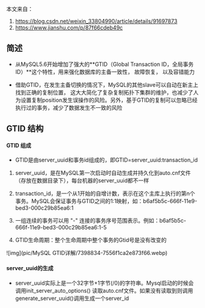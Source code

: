 本文来自：
1. https://blog.csdn.net/weixin_33804990/article/details/91697873
2. https://www.jianshu.com/p/87f66cdeb49c
## 简述

-  从MySQL5.6开始增加了强大的**GTID（Global Transaction ID，全局事务ID）**这个特性，用来强化数据库的主备一致性， 故障恢复， 以及容错能力 

-  借助GTID，在发生主备切换的情况下，MySQL的其他slave可以自动在新主上找到正确的复制位置， 这大大简化了复杂复制拓扑下集群的维护，也减少了人为设置复制position发生误操作的风险。另外，基于GTID的复制可以忽略已经执行过的事务，减少了数据发生不一致的风险 

## GTID 结构
#### GTID 组成
- GTID是由server_uuid和事务id组成的，即GTID=server_uuid:transaction_id 
1. server_uuid，是在MySQL第一次启动时自动生成并持久化到auto.cnf文件（存放在数据目录下），每台机器的server_uuid都不一样

2. transaction_id，是一个从1开始的自增计数，表示在这个主库上执行的第n个事务。MySQL会保证事务与GTID之间的1:1映射，如：b6af5b5c-666f-11e9-bed3-000c29b85ea6:1

3. 一组连续的事务可以用 "-" 连接的事务序号范围表示。例如：b6af5b5c-666f-11e9-bed3-000c29b85ea6:1-5

4. GTID生命周期：整个生命周期中整个事务的Gtid号是没有改变的

![img](pic/MySQL GTID详解/7398834-7556f1ca2e873f66.webp) 

#### server_uuid的生成
- server_uuid实际上是一个32字节+1字节(/0)的字符串。Mysql启动的时候会调用init_server_auto_options() 读取auto.cnf文件。如果没有读取到则调用generate_server_uuid()调用生成一个server_id
